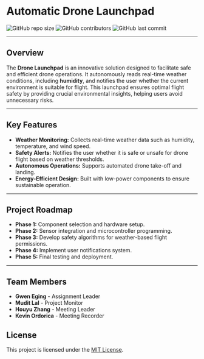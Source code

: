#  **Automatic Drone Launchpad**  

![GitHub repo size](https://img.shields.io/github/repo-size/drone-launchpad/dronelaunchpad.github.io)
![GitHub contributors](https://img.shields.io/github/contributors/drone-launchpad/dronelaunchpad.github.io)
![GitHub last commit](https://img.shields.io/github/last-commit/drone-launchpad/dronelaunchpad.github.io)

---

##  **Overview**  
The **Drone Launchpad** is an innovative solution designed to facilitate safe and efficient drone operations. It autonomously reads real-time weather conditions, including **humidity**, and notifies the user whether the current environment is suitable for flight. This launchpad ensures optimal flight safety by providing crucial environmental insights, helping users avoid unnecessary risks.

---

##  **Key Features**
- **Weather Monitoring:** Collects real-time weather data such as humidity, temperature, and wind speed.
- **Safety Alerts:** Notifies the user whether it is safe or unsafe for drone flight based on weather thresholds.
- **Autonomous Operations:** Supports automated drone take-off and landing.
- **Energy-Efficient Design:** Built with low-power components to ensure sustainable operation.

---
##  **Project Roadmap**
- **Phase 1:** Component selection and hardware setup.
- **Phase 2:** Sensor integration and microcontroller programming.
- **Phase 3:** Develop safety algorithms for weather-based flight permissions.
- **Phase 4:** Implement user notifications system.
- **Phase 5:** Final testing and deployment.

---

##  **Team Members**
- **Gwen Eging** - Assignment Leader  
- **Mudit Lal** - Project Monitor 
- **Houyu Zhang** - Meeting Leader  
- **Kevin Ordorica** - Meeting Recorder

##  **License**
This project is licensed under the [MIT License](LICENSE).

```

